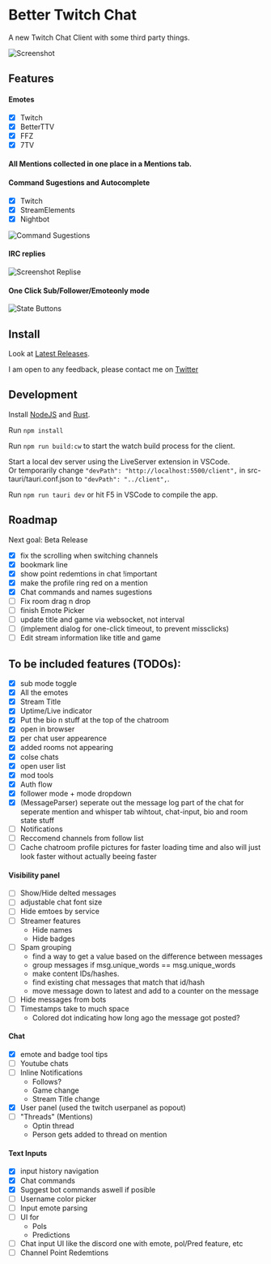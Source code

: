 # Better Twitch Chat

A new Twitch Chat Client with some third party things.

![Screenshot](https://i.imgur.com/Zw0NifK.jpeg)

## Features


#### Emotes
- [x] Twitch
- [x] BetterTTV
- [x] FFZ
- [x] 7TV

#### All Mentions collected in one place in a Mentions tab.

#### Command Sugestions and Autocomplete
- [x] Twitch
- [x] StreamElements
- [x] Nightbot

![Command Sugestions](https://i.imgur.com/A8eRDpW.jpeg)

#### IRC replies

![Screenshot Replise](https://i.imgur.com/8DjfJK0.jpeg)

#### One Click Sub/Follower/Emoteonly mode

![State Buttons](https://i.imgur.com/1vHIidZ.jpeg)

## Install

Look at [Latest Releases](https://github.com/luckydye/better-twitch-chat/releases).

I am open to any feedback, please contact me on [Twitter](https://twitter.com/timh4v)

## Development

Install [NodeJS](https://nodejs.org/en/) and [Rust](https://www.rust-lang.org/).

Run ```npm install```

Run ```npm run build:cw``` to start the watch build process for the client.

Start a local dev server using the LiveServer extension in VSCode.  
Or temporarily change 
```"devPath": "http://localhost:5500/client",``` 
in src-tauri/tauri.conf.json to 
```"devPath": "../client",```.

Run ```npm run tauri dev``` or hit F5 in VSCode to compile the app.

## Roadmap

Next goal: Beta Release

- [x] fix the scrolling when switching channels
- [x] bookmark line
- [x] show point redemtions in chat !important
- [x] make the profile ring red on a mention
- [x] Chat commands and names sugestions
- [ ] Fix room drag n drop
- [ ] finish Emote Picker
- [ ] update title and game via websocket, not interval
- [ ] (implement dialog for one-click timeout, to prevent missclicks)
- [ ] Edit stream information like title and game

## To be included features (TODOs):
- [x] sub mode toggle
- [x] All the emotes
- [x] Stream Title
- [x] Uptime/Live indicator
- [x] Put the bio n stuff at the top of the chatroom
- [x] open in browser
- [x] per chat user appearence
- [x] added rooms not appearing
- [x] colse chats
- [x] open user list
- [x] mod tools
- [x] Auth flow
- [x] follower mode + mode dropdown
- [x] (MessageParser) seperate out the message log part of the chat for seperate mention and whisper tab wihtout, chat-input, bio and room state stuff
- [ ] Notifications
- [ ] Reccomend channels from follow list
- [ ] Cache chatroom profile pictures for faster loading time and also will just look faster without actually beeing faster

#### Visibility panel
- [ ] Show/Hide delted messages
- [ ] adjustable chat font size
- [ ] Hide emtoes by service
- [ ] Streamer features
    - Hide names
    - Hide badges
- [ ] Spam grouping
    - find a way to get a value based on the difference between messages
    - group messages if msg.unique_words == msg.unique_words
    - make content IDs/hashes.
    - find existing chat messages that match that id/hash
    - move message down to latest and add to a counter on the message
- [ ] Hide messages from bots
- [ ] Timestamps take to much space
    - Colored dot indicating how long ago the message got posted?

#### Chat
- [x] emote and badge tool tips
- [ ] Youtube chats
- [ ] Inline Notifications
    - Follows?
    - Game change
    - Stream Title change
- [x] User panel (used the twitch userpanel as popout)
- [ ] "Threads" (Mentions)
    - Optin thread
    - Person gets added to thread on mention

#### Text Inputs
- [x] input history navigation
- [x] Chat commands
- [x] Suggest bot commands aswell if posible
- [ ] Username color picker
- [ ] Input emote parsing
- [ ] UI for
    - Pols
    - Predictions
- [ ] Chat input UI like the discord one with emote, pol/Pred feature, etc
- [ ] Channel Point Redemtions
